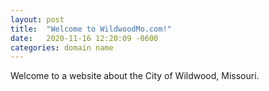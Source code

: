 ```yaml
---
layout: post
title:  "Welcome to WildwoodMo.com!"
date:   2020-11-16 12:20:09 -0600
categories: domain name
---
```

Welcome to a website about the City of Wildwood, Missouri.